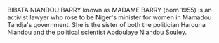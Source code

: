 BIBATA NIANDOU BARRY known as MADAME BARRY (born 1955) is an activist lawyer who rose to be Niger's minister for women in Mamadou Tandja's government. She is the sister of both the politician Harouna Niandou and the political scientist Abdoulaye Niandou Souley.
